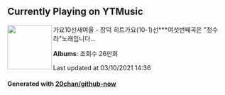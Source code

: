 ## Currently Playing on YTMusic

[<img align="left" width="100" src="https://i.ytimg.com/vi/qIYDPXazpQ0/sddefault.jpg?sqp=-oaymwEWCJADEOEBIAQqCghqEJQEGHgg6AJIWg&rs">](https://music.youtube.com/watch?v=qIYDPXazpQ0)

가요10선새여울 - 장덕 히트가요(10-1)선***여섯번째곡은 "정수라"노래입니다...

**Albums**: 조회수 26만회

Last updated at 03/10/2021 14:36

#### Generated with [20chan/github-now](https://github.com/20chan/github-now)


<!--
**20chan/20chan** is a ✨ _special_ ✨ repository because its `README.md` (this file) appears on your GitHub profile.

Here are some ideas to get you started:

- 🔭 I’m currently working on ...
- 🌱 I’m currently learning ...
- 👯 I’m looking to collaborate on ...
- 🤔 I’m looking for help with ...
- 💬 Ask me about ...
- 📫 How to reach me: ...
- 😄 Pronouns: ...
- ⚡ Fun fact: ...
-->
